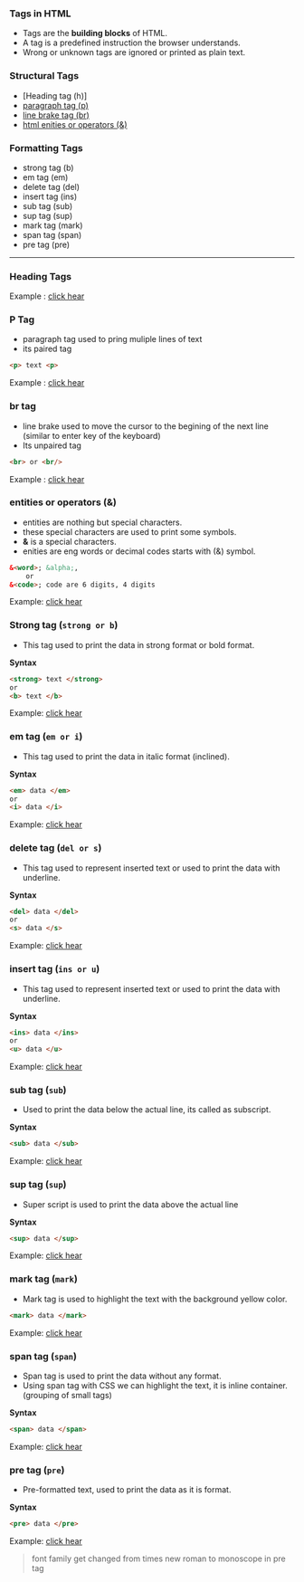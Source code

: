 ### Tags in HTML

- Tags are the **building blocks** of HTML.  
- A tag is a predefined instruction the browser understands.  
- Wrong or unknown tags are ignored or printed as plain text.

### Structural Tags

- [Heading tag (h)]
- [paragraph tag (p)](#P-Tag)
- [line brake tag (br)](#br-tag)
- [html enities or operators (&)](#entities-or-operators-(&))

### Formatting Tags
- strong tag (b)
- em tag (em)
- delete tag (del)
- insert tag (ins)
- sub tag (sub)
- sup tag (sup)
- mark tag (mark)
- span tag (span)
- pre tag (pre)

---

### Heading Tags

Example : [click hear](https://github.com/Swinalwaghmare/HTML-CSS-JavaScript/blob/0f2c673cfc98ba0edb9e92d876200ccdd78e7932/HTML/Practical/heading-tags.html)

### P Tag
-  paragraph tag used to pring muliple lines of text
- its paired tag
```html
<p> text <p>
```
Example : [click hear](HTML\practical\heading-tags.html)

### br tag
- line brake used to move the cursor to the begining of the next line (similar to enter key of the keyboard)
- Its unpaired tag
```html
<br> or <br/>
```
Example : [click hear]()

### entities or operators (&) 
- entities are nothing but special characters.
- these special characters are used to print some symbols.
- **&** is a special characters.
- enities are eng words or decimal codes starts with (&) symbol.
```html
&<word>; &alpha;,
    or 
&<code>; code are 6 digits, 4 digits
```
Example: [click hear]()

### Strong tag (`strong or b`)
- This tag used to print the data in strong format or bold format.
    
**Syntax**

```html
<strong> text </strong>
or
<b> text </b>
```
Example: [click hear](HTML/practical/strong-tag.html)
 
### em tag (`em or i`)
- This tag used to print the data in italic format (inclined).
    
**Syntax**
```html
<em> data </em>
or
<i> data </i>
```
Example: [click hear](HTML/practical/em-tag.html)

### delete tag (`del or s`)
- This tag used to represent inserted text or used to print the data with underline.
    
**Syntax**
```html
<del> data </del>
or
<s> data </s>
```
Example: [click hear](HTML/practical/delete-tag.html)
    
### insert tag (`ins or u`)
- This tag used to represent inserted text or used to print the data with underline.
    
**Syntax**
```html
<ins> data </ins>
or
<u> data </u>
```
Example: [click hear](HTML/practical/insert-tag.html)
    
### sub tag (`sub`)
- Used to print the data below the actual line, its called as subscript.
    
**Syntax**

```html
<sub> data </sub>
```
Example: [click hear](HTML/practical/sub-tag.html)
    
### sup tag (`sup`)
- Super script is used to print the data above the actual line
    
**Syntax**

```html
<sup> data </sup>
```
Example: [click hear](HTML/practical/sup-tag.html)
    
### mark tag (`mark`)
- Mark tag is used to highlight the text with the background yellow color.

```html
<mark> data </mark>
```
Example: [click hear](HTML/practical/mark-tag.html)
        
### span tag (`span`)
- Span tag is used to print the data without any format.
- Using span tag with CSS we can highlight the text, it is inline container. (grouping of small tags)
    
**Syntax**

```html
<span> data </span>
```
Example: [click hear](HTML/practical/span-tag.html)
   
    
### pre tag (`pre`)
- Pre-formatted text, used to print the data as it is format.
    
**Syntax**

```html
<pre> data </pre>
```
    
Example: [click hear](HTML/practical/pre-tag.html)

> font family get changed from times new roman to monoscope in pre tag

